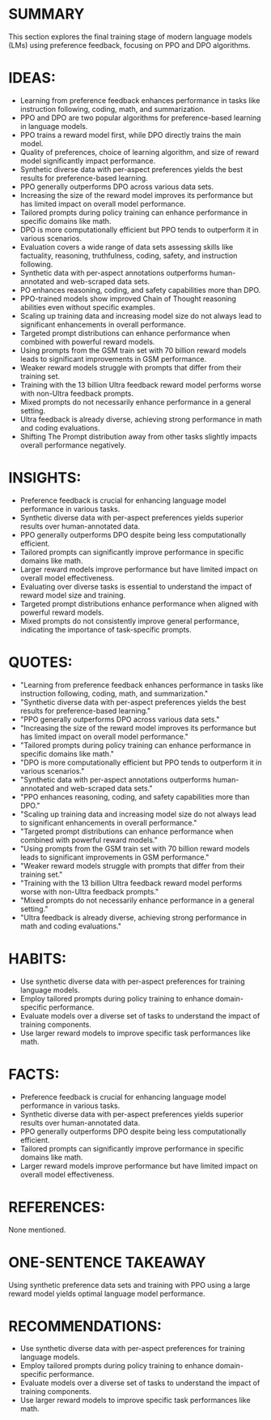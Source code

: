 # SUMMARY
This section explores the final training stage of modern language models (LMs) using preference feedback, focusing on PPO and DPO algorithms.

# IDEAS:
- Learning from preference feedback enhances performance in tasks like instruction following, coding, math, and summarization.
- PPO and DPO are two popular algorithms for preference-based learning in language models.
- PPO trains a reward model first, while DPO directly trains the main model.
- Quality of preferences, choice of learning algorithm, and size of reward model significantly impact performance.
- Synthetic diverse data with per-aspect preferences yields the best results for preference-based learning.
- PPO generally outperforms DPO across various data sets.
- Increasing the size of the reward model improves its performance but has limited impact on overall model performance.
- Tailored prompts during policy training can enhance performance in specific domains like math.
- DPO is more computationally efficient but PPO tends to outperform it in various scenarios.
- Evaluation covers a wide range of data sets assessing skills like factuality, reasoning, truthfulness, coding, safety, and instruction following.
- Synthetic data with per-aspect annotations outperforms human-annotated and web-scraped data sets.
- PO enhances reasoning, coding, and safety capabilities more than DPO.
- PPO-trained models show improved Chain of Thought reasoning abilities even without specific examples.
- Scaling up training data and increasing model size do not always lead to significant enhancements in overall performance.
- Targeted prompt distributions can enhance performance when combined with powerful reward models.
- Using prompts from the GSM train set with 70 billion reward models leads to significant improvements in GSM performance.
- Weaker reward models struggle with prompts that differ from their training set.
- Training with the 13 billion Ultra feedback reward model performs worse with non-Ultra feedback prompts.
- Mixed prompts do not necessarily enhance performance in a general setting.
- Ultra feedback is already diverse, achieving strong performance in math and coding evaluations.
- Shifting The Prompt distribution away from other tasks slightly impacts overall performance negatively.

# INSIGHTS:
- Preference feedback is crucial for enhancing language model performance in various tasks.
- Synthetic diverse data with per-aspect preferences yields superior results over human-annotated data.
- PPO generally outperforms DPO despite being less computationally efficient.
- Tailored prompts can significantly improve performance in specific domains like math.
- Larger reward models improve performance but have limited impact on overall model effectiveness.
- Evaluating over diverse tasks is essential to understand the impact of reward model size and training.
- Targeted prompt distributions enhance performance when aligned with powerful reward models.
- Mixed prompts do not consistently improve general performance, indicating the importance of task-specific prompts.

# QUOTES:
- "Learning from preference feedback enhances performance in tasks like instruction following, coding, math, and summarization."
- "Synthetic diverse data with per-aspect preferences yields the best results for preference-based learning."
- "PPO generally outperforms DPO across various data sets."
- "Increasing the size of the reward model improves its performance but has limited impact on overall model performance."
- "Tailored prompts during policy training can enhance performance in specific domains like math."
- "DPO is more computationally efficient but PPO tends to outperform it in various scenarios."
- "Synthetic data with per-aspect annotations outperforms human-annotated and web-scraped data sets."
- "PPO enhances reasoning, coding, and safety capabilities more than DPO."
- "Scaling up training data and increasing model size do not always lead to significant enhancements in overall performance."
- "Targeted prompt distributions can enhance performance when combined with powerful reward models."
- "Using prompts from the GSM train set with 70 billion reward models leads to significant improvements in GSM performance."
- "Weaker reward models struggle with prompts that differ from their training set."
- "Training with the 13 billion Ultra feedback reward model performs worse with non-Ultra feedback prompts."
- "Mixed prompts do not necessarily enhance performance in a general setting."
- "Ultra feedback is already diverse, achieving strong performance in math and coding evaluations."

# HABITS:
- Use synthetic diverse data with per-aspect preferences for training language models.
- Employ tailored prompts during policy training to enhance domain-specific performance.
- Evaluate models over a diverse set of tasks to understand the impact of training components.
- Use larger reward models to improve specific task performances like math.

# FACTS:
- Preference feedback is crucial for enhancing language model performance in various tasks.
- Synthetic diverse data with per-aspect preferences yields superior results over human-annotated data.
- PPO generally outperforms DPO despite being less computationally efficient.
- Tailored prompts can significantly improve performance in specific domains like math.
- Larger reward models improve performance but have limited impact on overall model effectiveness.

# REFERENCES:
None mentioned.

# ONE-SENTENCE TAKEAWAY
Using synthetic preference data sets and training with PPO using a large reward model yields optimal language model performance.

# RECOMMENDATIONS:
- Use synthetic diverse data with per-aspect preferences for training language models.
- Employ tailored prompts during policy training to enhance domain-specific performance.
- Evaluate models over a diverse set of tasks to understand the impact of training components.
- Use larger reward models to improve specific task performances like math.